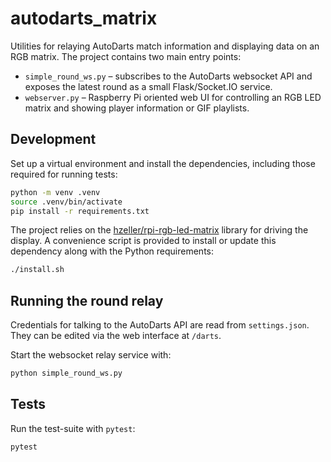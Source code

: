 # autodarts_matrix

Utilities for relaying AutoDarts match information and displaying data on an
RGB matrix.  The project contains two main entry points:

* `simple_round_ws.py` &ndash; subscribes to the AutoDarts websocket API and
  exposes the latest round as a small Flask/Socket.IO service.
* `webserver.py` &ndash; Raspberry&nbsp;Pi oriented web UI for controlling an RGB LED
  matrix and showing player information or GIF playlists.

## Development

Set up a virtual environment and install the dependencies, including those required for running tests:

```bash
python -m venv .venv
source .venv/bin/activate
pip install -r requirements.txt
```

The project relies on the [hzeller/rpi-rgb-led-matrix](https://github.com/hzeller/rpi-rgb-led-matrix)
library for driving the display.  A convenience script is provided to
install or update this dependency along with the Python requirements:

```bash
./install.sh
```

## Running the round relay

Credentials for talking to the AutoDarts API are read from
`settings.json`.  They can be edited via the web interface at `/darts`.

Start the websocket relay service with:

```bash
python simple_round_ws.py
```

## Tests

Run the test-suite with `pytest`:

```bash
pytest
```
